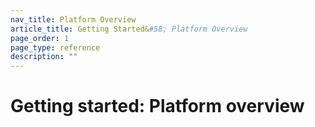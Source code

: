 ```yaml
---
nav_title: Platform Overview
article_title: Getting Started&#58; Platform Overview
page_order: 1
page_type: reference
description: ""
---
```


# Getting started: Platform overview

